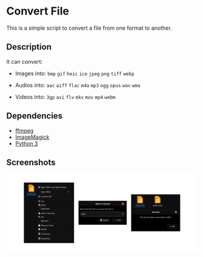 # Convert File

This is a simple script to convert a file from one format to another.

## Description

It can convert:
- Images into:
`bmp`
`gif`
`heic`
`ico`
`jpeg`
`png`
`tiff`
`webp`
  
- Audios into:
`aac`
`aiff`
`flac`
`m4a`
`mp3`
`ogg`
`opus`
`wav`
`wma`

- Videos into:
`3gp`
`avi`
`flv`
`mkv`
`mov`
`mp4`
`webm`

## Dependencies

- [ffmpeg](https://ffmpeg.org/)
- [ImageMagick](https://imagemagick.org/index.php)
- [Python 3](https://www.python.org/)

## Screenshots

![Screenshot](./screenshots/screenshot.png)